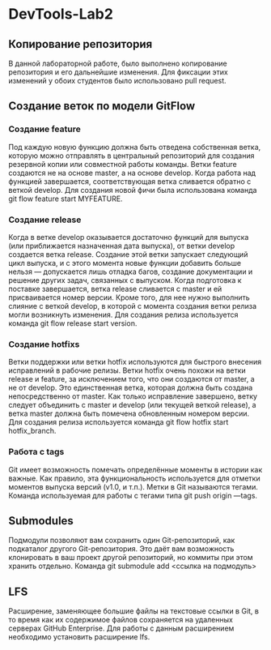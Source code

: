# DevTools-Lab2
## Копирование репозитория

В данной лабораторной работе, было выполнено копирование репозитория и его дальнейшие изменения. Для фиксации этих изменений у обоих студентов было использовано pull request. 

## Создание веток по модели GitFlow
### Создание feature

Под каждую новую функцию должна быть отведена собственная ветка, которую можно отправлять в центральный репозиторий для создания резервной копии или совместной работы команды. Ветки feature создаются не на основе master, а на основе develop. Когда работа над функцией завершается, соответствующая ветка сливается обратно с веткой develop.
Для создания новой фичи была использована команда git flow feature start MYFEATURE. 

### Создание release

Когда в ветке develop оказывается достаточно функций для выпуска (или приближается назначенная дата выпуска), от ветки develop создается ветка release. Создание этой ветки запускает следующий цикл выпуска, и с этого момента новые функции добавить больше нельзя — допускается лишь отладка багов, создание документации и решение других задач, связанных с выпуском. Когда подготовка к поставке завершается, ветка release сливается с master и ей присваивается номер версии. Кроме того, для нее нужно выполнить слияние с веткой develop, в которой с момента создания ветки релиза могли возникнуть изменения.
Для создания релиза используется команда git flow release start version.

### Создание hotfixs

Ветки поддержки или ветки hotfix используются для быстрого внесения исправлений в рабочие релизы. Ветки hotfix очень похожи на ветки release и feature, за исключением того, что они создаются от master, а не от develop. Это единственная ветка, которая должна быть создана непосредственно от master. Как только исправление завершено, ветку следует объединить с master и develop (или текущей веткой release), а ветка master должна быть помечена обновленным номером версии.
Для создания релиза используется команда git flow hotfix start hotfix_branch.

### Работа с tags

Git имеет возможность помечать определённые моменты в истории как важные. Как правило, эта функциональность используется для отметки моментов выпуска версий (v1.0, и т.п.). Метки в Git называются тегами.
Команда используемая для работы с тегами типа git push origin —tags.

## Submodules

Подмодули позволяют вам сохранить один Git-репозиторий, как подкаталог другого Git-репозитория. Это даёт вам возможность клонировать в ваш проект другой репозиторий, но коммиты при этом хранить отдельно.
Команда git submodule add <ссылка на подмодуль>

## LFS

Расширение, заменяющее большие файлы на текстовые ссылки в Git, в то время как их содержимое файлов сохраняется на удаленных серверах GitHub Enterprise. 
Для работы с данным расширением необходимо установить расширение lfs.


